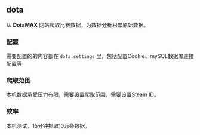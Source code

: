 ## dota ##
从  **DotaMAX**  网站爬取比赛数据，为数据分析积累原始数据。

### 配置 ###
需要配置的的内容都在 `dota.settings` 里，包括配置Cookie、mySQL数据库连接配置等

### 爬取范围 ###
本机数据承受压力有限，需要设置爬取范围，需要设置Steam ID。

### 效率 ###
本机测试，15分钟抓取10万条数据。
